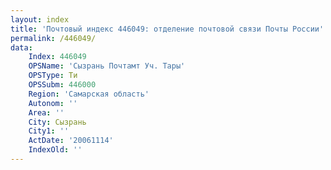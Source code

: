 ```yaml
---
layout: index
title: 'Почтовый индекс 446049: отделение почтовой связи Почты России'
permalink: /446049/
data:
    Index: 446049
    OPSName: 'Сызрань Почтамт Уч. Тары'
    OPSType: Ти
    OPSSubm: 446000
    Region: 'Самарская область'
    Autonom: ''
    Area: ''
    City: Сызрань
    City1: ''
    ActDate: '20061114'
    IndexOld: ''
---
```

